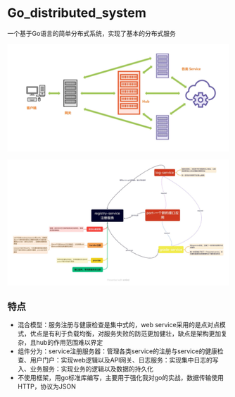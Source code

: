 # Go_distributed_system

一个基于Go语言的简单分布式系统，实现了基本的分布式服务

![Alt text](.\结构图.png)

![Alt text](.\思维导图.jpg)

## 特点

- 混合模型：服务注册与健康检查是集中式的，web service采用的是点对点模式，优点是有利于负载均衡，对服务失败的防范更加健壮，缺点是架构更加复杂，且hub的作用范围难以界定
- 组件分为：service注册服务器：管理各类service的注册与service的健康检查、用户门户：实现web逻辑以及API网关、日志服务：实现集中日志的写入、业务服务：实现业务的逻辑以及数据的持久化
- 不使用框架，用go标准库编写，主要用于强化我对go的实战，数据传输使用HTTP，协议为JSON
